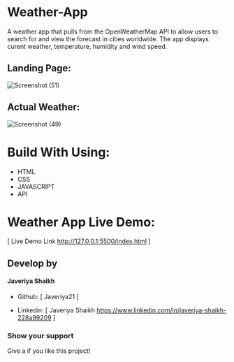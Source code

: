 # Weather-App
 A weather app that pulls from the OpenWeatherMap API 
 to allow users to search for and view the forecast in cities worldwide.
 The app displays curent weather, temperature, humidity and wind speed.
 
 
## Landing Page:
 


![Screenshot (51)](https://user-images.githubusercontent.com/108418892/191749188-99ef7ca2-dfeb-4bf5-8917-27026cc84d4e.png)



## Actual Weather: 


![Screenshot (49)](https://user-images.githubusercontent.com/108418892/191753006-3d62f77d-c49a-466a-be3a-2b88e0a2405e.png)



# Build With Using: 

- HTML
- CSS
- JAVASCRIPT
- API







# Weather App Live Demo:

[ Live Demo Link http://127.0.0.1:5500/index.html ]

## Develop by
#### Javeriya Shaikh
 
- Github: [ Javeriya21   ]

- Linkedin: [ Javeriya Shaikh https://www.linkedin.com/in/javeriya-shaikh-228a99209 ]


 
 ### Show your support
 
 Give a  if you like this project!
